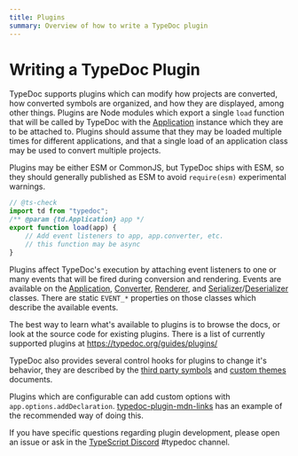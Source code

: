 ```yaml
---
title: Plugins
summary: Overview of how to write a TypeDoc plugin
---
```


# Writing a TypeDoc Plugin

TypeDoc supports plugins which can modify how projects are converted, how
converted symbols are organized, and how they are displayed, among other things.
Plugins are Node modules which export a single `load` function that will be
called by TypeDoc with the [Application] instance which they are to be attached
to. Plugins should assume that they may be loaded multiple times for different
applications, and that a single load of an application class may be used to
convert multiple projects.

Plugins may be either ESM or CommonJS, but TypeDoc ships with ESM, so they should
generally published as ESM to avoid `require(esm)` experimental warnings.

```js
// @ts-check
import td from "typedoc";
/** @param {td.Application} app */
export function load(app) {
    // Add event listeners to app, app.converter, etc.
    // this function may be async
}
```

Plugins affect TypeDoc's execution by attaching event listeners to one or many
events that will be fired during conversion and rendering. Events are available
on the [Application], [Converter], [Renderer], and [Serializer]/[Deserializer]
classes. There are static `EVENT_*` properties on those classes which describe
the available events.

The best way to learn what's available to plugins is to browse the docs, or look
at the source code for existing plugins. There is a list of currently supported
plugins at https://typedoc.org/guides/plugins/

TypeDoc also provides several control hooks for plugins to change it's behavior,
they are described by the [third party symbols](./third-party-symbols.md) and
[custom themes](./themes.md) documents.

Plugins which are configurable can add custom options with
`app.options.addDeclaration`. [typedoc-plugin-mdn-links] has an example of the
recommended way of doing this.

If you have specific questions regarding plugin development, please open an
issue or ask in the [TypeScript Discord] #typedoc channel.

[typedoc-plugin-mdn-links]: https://github.com/Gerrit0/typedoc-plugin-mdn-links/blob/main/src/index.ts
[TypeScript Discord]: https://discord.gg/typescript
[Application]: https://typedoc.org/api/classes/Application.html
[Converter]: https://typedoc.org/api/classes/Converter.html
[Renderer]: https://typedoc.org/api/classes/Renderer.html
[Serializer]: https://typedoc.org/api/classes/Serializer.html
[Deserializer]: https://typedoc.org/api/classes/Deserializer.html
